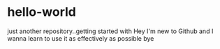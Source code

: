 # hello-world
just another repository..getting started with
Hey I'm new to Github and I wanna learn to use it as effectively as possible
bye
